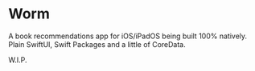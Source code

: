 # Worm

A book recommendations app for iOS/iPadOS being built 100% natively. Plain SwiftUI, Swift Packages and a little of CoreData.

W.I.P.
